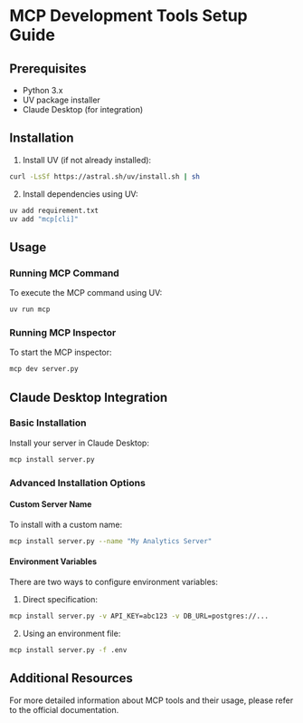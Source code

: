 # MCP Development Tools Setup Guide

## Prerequisites

- Python 3.x
- UV package installer
- Claude Desktop (for integration)

## Installation

1. Install UV (if not already installed):
```bash
curl -LsSf https://astral.sh/uv/install.sh | sh
```

2. Install dependencies using UV:
```bash
uv add requirement.txt
uv add "mcp[cli]"
```

## Usage

### Running MCP Command
To execute the MCP command using UV:
```bash
uv run mcp
```

### Running MCP Inspector
To start the MCP inspector:
```bash
mcp dev server.py
```

## Claude Desktop Integration

### Basic Installation
Install your server in Claude Desktop:
```bash
mcp install server.py
```

### Advanced Installation Options

#### Custom Server Name
To install with a custom name:
```bash
mcp install server.py --name "My Analytics Server"
```

#### Environment Variables
There are two ways to configure environment variables:

1. Direct specification:
```bash
mcp install server.py -v API_KEY=abc123 -v DB_URL=postgres://...
```

2. Using an environment file:
```bash
mcp install server.py -f .env
```

## Additional Resources

For more detailed information about MCP tools and their usage, please refer to the official documentation.